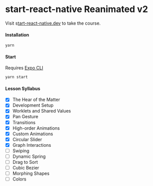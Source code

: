# start-react-native Reanimated v2

Visit s[tart-react-native.dev](https://start-react-native.dev) to take the course.

#### Installation

```bash
yarn
```

#### Start

Requires [Expo CLI](https://docs.expo.dev/get-started/installation/)

```bash
yarn start
```

#### Lesson Syllabus

- [x] The Hear of the Matter
- [x] Development Setup
- [x] Worklets and Shared Values
- [x] Pan Gesture
- [x] Transitions
- [x] High-order Animations
- [x] Custom Animations
- [x] Circular Slider
- [x] Graph Interactions
- [ ] Swiping
- [ ] Dynamic Spring
- [ ] Drag to Sort
- [ ] Cubic Bezier
- [ ] Morphing Shapes
- [ ] Colors
